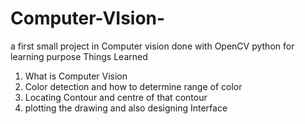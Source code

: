 # Computer-VIsion-
a first small project in Computer vision done with OpenCV python for learning purpose
Things Learned
 1) What is Computer Vision
 2) Color detection and how to determine range of color
 3) Locating Contour and centre of that contour
 4) plotting the drawing and also designing Interface 
